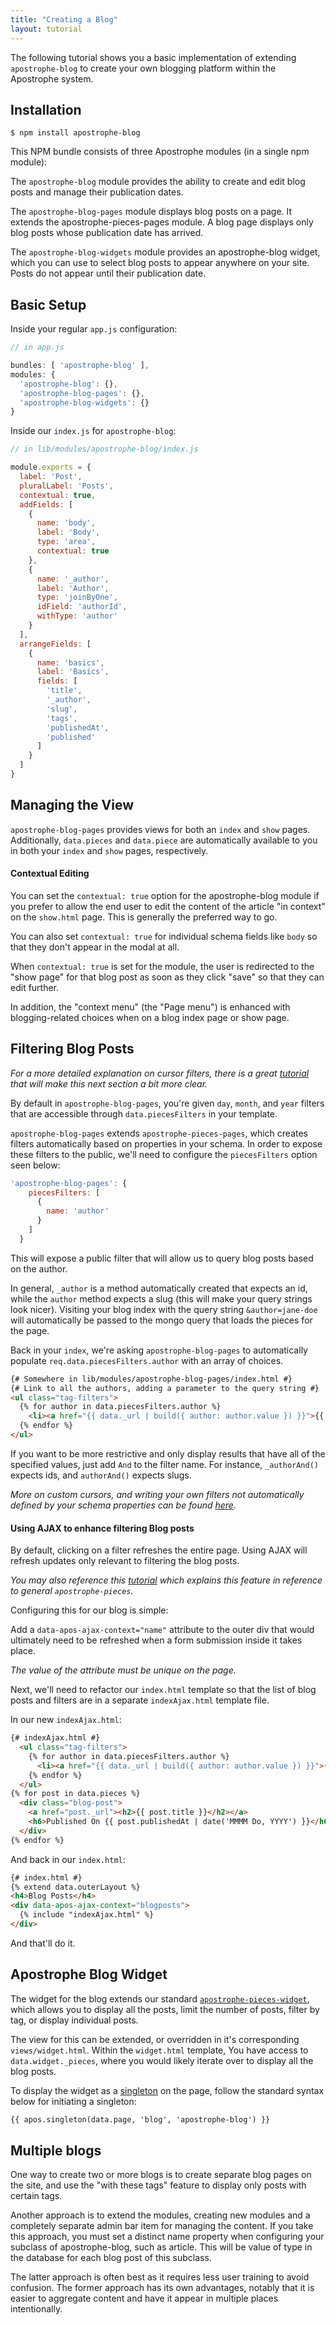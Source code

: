 ```yaml
---
title: "Creating a Blog"
layout: tutorial
---
```


The following tutorial shows you a basic implementation of extending `apostrophe-blog` to create your own blogging platform within the Apostrophe system.

## Installation

```
$ npm install apostrophe-blog
```

This NPM bundle consists of three Apostrophe modules (in a single npm module):

The `apostrophe-blog` module provides the ability to create and edit blog posts and manage their publication dates.

The `apostrophe-blog-pages` module displays blog posts on a page. It extends the apostrophe-pieces-pages module. A blog page displays only blog posts whose publication date has arrived.

The `apostrophe-blog-widgets` module provides an apostrophe-blog widget, which you can use to select blog posts to appear anywhere on your site. Posts do not appear until their publication date.

## Basic Setup

Inside your regular `app.js` configuration:

```javascript
// in app.js

bundles: [ 'apostrophe-blog' ],
modules: {
  'apostrophe-blog': {},
  'apostrophe-blog-pages': {},
  'apostrophe-blog-widgets': {}
}
```
Inside our `index.js` for `apostrophe-blog`:
```javascript
// in lib/modules/apostrophe-blog/index.js

module.exports = {
  label: 'Post',
  pluralLabel: 'Posts',
  contextual: true,
  addFields: [
    {
      name: 'body',
      label: 'Body',
      type: 'area',
      contextual: true
    },
    {
      name: '_author',
      label: 'Author',
      type: 'joinByOne',
      idField: 'authorId',
      withType: 'author'
    }
  ],
  arrangeFields: [
    {
      name: 'basics',
      label: 'Basics',
      fields: [
        'title',
        '_author',
        'slug',
        'tags',
        'publishedAt',
        'published'
      ]
    }
  ]
}
```

## Managing the View

`apostrophe-blog-pages` provides views for both an `index` and `show` pages. Additionally, `data.pieces` and `data.piece` are automatically available to you in both your `index` and `show` pages, respectively.

#### Contextual Editing

You can set the `contextual: true` option for the apostrophe-blog module if you prefer to allow the end user to edit the content of the article "in context" on the `show.html` page. This is generally the preferred way to go.

You can also set `contextual: true` for individual schema fields like `body` so that they don't appear in the modal at all.

When `contextual: true` is set for the module, the user is redirected to the "show page" for that blog post as soon as they click "save" so that they can edit further.

In addition, the "context menu" (the "Page menu") is enhanced with blogging-related choices when on a blog index page or show page.

## Filtering Blog Posts

*For a more detailed explanation on cursor filters, there is a great [tutorial](http://apostrophecms.org/docs/tutorials/intermediate/cursors.html) that will make this next section a bit more clear.*

By default in `apostrophe-blog-pages`, you're given `day`, `month`, and `year` filters that are accessible through `data.piecesFilters` in your template.

`apostrophe-blog-pages` extends `apostrophe-pieces-pages`, which creates filters automatically based on properties in your schema. In order to expose these filters to the public, we'll need to configure the `piecesFilters` option seen below:

```javascript
'apostrophe-blog-pages': {
    piecesFilters: [
      {
        name: 'author'
      }
    ]
  }
```

This will expose a public filter that will allow us to query blog posts based on the author.

In general, `_author` is a method automatically created that expects an id, while the `author` method expects a slug (this will make your query strings look nicer). Visiting your blog index with the query string `&author=jane-doe` will automatically be passed to the mongo query that loads the pieces for the page.

Back in your `index`, we're asking `apostrophe-blog-pages` to automatically populate `req.data.piecesFilters.author` with an array of choices.

```html
{# Somewhere in lib/modules/apostrophe-blog-pages/index.html #}
{# Link to all the authors, adding a parameter to the query string #}
<ul class="tag-filters">
  {% for author in data.piecesFilters.author %}
    <li><a href="{{ data._url | build({ author: author.value }) }}">{{ author.name }}</a></li>
  {% endfor %}
</ul>
```

If you want to be more restrictive and only display results that have all of the specified values, just add  `And` to the filter name. For instance, `_authorAnd()` expects ids, and `authorAnd()` expects slugs.

*More on custom cursors, and writing your own filters not automatically defined by your schema properties can be found [here](http://apostrophecms.org/docs/tutorials/intermediate/cursors.html#custom-filters).*

#### Using AJAX to enhance filtering Blog posts

By default, clicking on a filter refreshes the entire page. Using AJAX will refresh updates only relevant to filtering the blog posts.

*You may also reference this [tutorial](http://apostrophecms.org/docs/tutorials/getting-started/reusable-content-with-pieces.html#using-a-j-a-x-to-enhance-filters) which explains this feature in reference to general `apostrophe-pieces`.*

Configuring this for our blog is simple:

Add a `data-apos-ajax-context="name"` attribute to the outer div that would ultimately need to be refreshed when a form submission inside it takes place.

*The value of the attribute must be unique on the page.*

Next, we'll need to refactor our `index.html` template so that the list of blog posts and filters are in a separate `indexAjax.html` template file.

In our new `indexAjax.html`:
```html
{# indexAjax.html #}
  <ul class="tag-filters">
    {% for author in data.piecesFilters.author %}
      <li><a href="{{ data._url | build({ author: author.value }) }}">{{ author.name }}</a></li>
    {% endfor %}
  </ul>
{% for post in data.pieces %}
  <div class="blog-post">
    <a href="post._url"><h2>{{ post.title }}</h2></a>
    <h6>Published On {{ post.publishedAt | date('MMMM Do, YYYY') }}</h6>
  </div>
{% endfor %}
```

And back in our `index.html`:
```html
{# index.html #}
{% extend data.outerLayout %}
<h4>Blog Posts</h4>
<div data-apos-ajax-context="blogposts">
  {% include "indexAjax.html" %}
</div>
```

And that'll do it.

## Apostrophe Blog Widget

The widget for the blog extends our standard [`apostrophe-pieces-widget`](http://apostrophecms.org/docs/tutorials/getting-started/reusable-content-with-pieces.html#displaying-pieces-with-widgets), which allows you to display all the posts, limit the number of posts, filter by tag, or display individual posts.

The view for this can be extended, or overridden in it's corresponding `views/widget.html`. Within the `widget.html` template, You have access to `data.widget._pieces`, where you would likely iterate over to display all the blog posts.

To display the widget as a [singleton](http://apostrophecms.org/docs/tutorials/getting-started/adding-editable-content-to-pages.html) on the page, follow the standard syntax below for initiating a singleton:

```html
{{ apos.singleton(data.page, 'blog', 'apostrophe-blog') }}
```




## Multiple blogs

One way to create two or more blogs is to create separate blog pages on the site, and use the "with these tags" feature to display only posts with certain tags.

Another approach is to extend the modules, creating new modules and a completely separate admin bar item for managing the content. If you take this approach, you must set a distinct name property when configuring your subclass of apostrophe-blog, such as article. This will be value of type in the database for each blog post of this subclass.

The latter approach is often best as it requires less user training to avoid confusion. The former approach has its own advantages, notably that it is easier to aggregate content and have it appear in multiple places intentionally.
